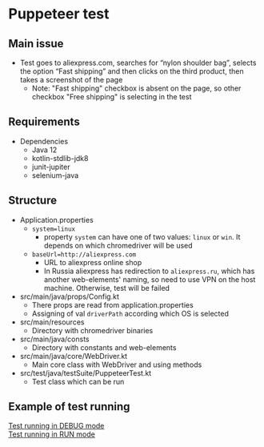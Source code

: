 # Puppeteer test

## Main issue

* Test goes to aliexpress.com, searches for “nylon shoulder bag”, selects the option “Fast shipping” and then clicks on
  the third product, then takes a screenshot of the page
    * Note: "Fast shipping" checkbox is absent on the page, so other checkbox "Free shipping" is selecting in the test

## Requirements

* Dependencies
    * Java 12
    * kotlin-stdlib-jdk8
    * junit-jupiter
    * selenium-java

## Structure

* Application.properties
    * `system=linux`
        * property `system` can have one of two values: `linux` or `win`. It depends on which chromedriver will be used
    * `baseUrl=http://aliexpress.com`
        * URL to aliexpress online shop
        * In Russia aliexpress has redirection to `aliexpress.ru`, which has another web-elements' naming, so need to
          use VPN on the host machine. Otherwise, test will be failed
* src/main/java/props/Config.kt
    * There props are read from application.properties
    * Assigning of val `driverPath` according which OS is selected
* src/main/resources
    * Directory with chromedriver binaries
* src/main/java/consts
    * Directory with constants and web-elements
* src/main/java/core/WebDriver.kt
    * Main core class with WebDriver and using methods
* src/test/java/testSuite/PuppeteerTest.kt
    * Test class which can be run

## Example of test running
[Test running in DEBUG mode](screencapture/PuppeteerTest_DEBUG.mkv) \
[Test running in RUN mode](screencapture/PuppeteerTest_RUN.mkv)